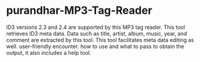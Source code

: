 # purandhar-MP3-Tag-Reader
<bc> ID3 versions 2.3 and 2.4 are supported by this MP3 tag reader.
<bc>This tool retrieves ID3 meta data.
Data such as title, artist, album, music, year, and comment are extracted by this tool.
<bc>This tool facilitates meta data editing as well. <bc>user-friendly encounter.
<bc>how to use and what to pass to obtain the output, it also includes a help tool.

